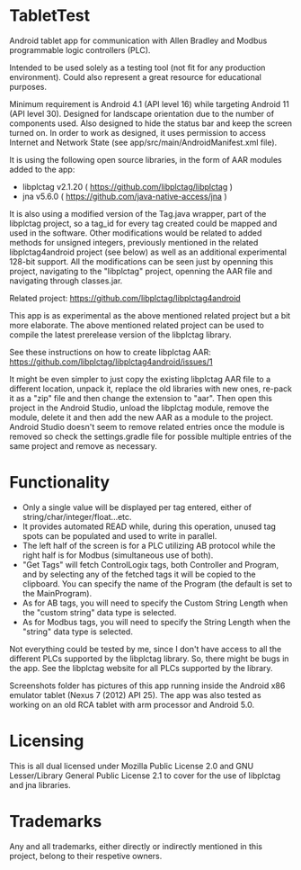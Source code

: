 # TabletTest
Android tablet app for communication with Allen Bradley and Modbus programmable logic controllers (PLC).

Intended to be used solely as a testing tool (not fit for any production environment).
Could also represent a great resource for educational purposes.

Minimum requirement is Android 4.1 (API level 16) while targeting Android 11 (API level 30).
Designed for landscape orientation due to the number of components used.
Also designed to hide the status bar and keep the screen turned on.
In order to work as designed, it uses permission to access Internet and Network State (see app/src/main/AndroidManifest.xml file).

It is using the following open source libraries, in the form of AAR modules added to the app:

- libplctag v2.1.20 ( https://github.com/libplctag/libplctag )
- jna v5.6.0 ( https://github.com/java-native-access/jna )

It is also using a modified version of the Tag.java wrapper, part of the libplctag project, so a tag_id for every tag created could be mapped and used in the software.
Other modifications would be related to added methods for unsigned integers, previously mentioned in the related libplctag4android project (see below) as well as an additional experimental 128-bit support. All the modifications can be seen just by openning this project, navigating to the "libplctag" project, openning the AAR file and navigating through classes.jar.

Related project: https://github.com/libplctag/libplctag4android

This app is as experimental as the above mentioned related project but a bit more elaborate.
The above mentioned related project can be used to compile the latest prerelease version of the libplctag library.

See these instructions on how to create libplctag AAR:  https://github.com/libplctag/libplctag4android/issues/1

It might be even simpler to just copy the existing libplctag AAR file to a different location, unpack it, replace the old libraries with new ones, re-pack it as a "zip" file and then change the extension to "aar". Then open this project in the Android Studio, unload the libplctag module, remove the module, delete it and then add the new AAR as a module to the project. Android Studio doesn't seem to remove related entries once the module is removed so check the settings.gradle file for possible multiple entries of the same project and remove as necessary.

# Functionality
- Only a single value will be displayed per tag entered, either of string/char/integer/float...etc.
- It provides automated READ while, during this operation, unused tag spots can be populated and used to write in parallel.
- The left half of the screen is for a PLC utilizing AB protocol while the right half is for Modbus (simultaneous use of both).
- "Get Tags" will fetch ControlLogix tags, both Controller and Program, and by selecting any of the fetched tags it will be copied to the clipboard. You can specify the name of the Program (the default is set to the MainProgram).
- As for AB tags, you will need to specify the Custom String Length when the "custom string" data type is selected.
- As for Modbus tags, you will need to specify the String Length when the "string" data type is selected.

Not everything could be tested by me, since I don't have access to all the different PLCs supported by the libplctag library.
So, there might be bugs in the app. See the libplctag website for all PLCs supported by the library.

Screenshots folder has pictures of this app running inside the Android x86 emulator tablet (Nexus 7 (2012) API 25).
The app was also tested as working on an old RCA tablet with arm processor and Android 5.0.

# Licensing
This is all dual licensed under Mozilla Public License 2.0 and GNU Lesser/Library General Public License 2.1 to cover for the use of libplctag and jna libraries.

# Trademarks
Any and all trademarks, either directly or indirectly mentioned in this project, belong to their respetive owners.
